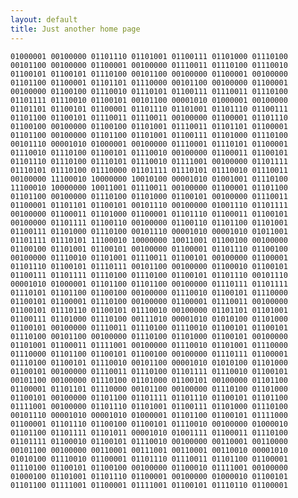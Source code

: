 ```yaml
---
layout: default
title: Just another home page
---
```

    01000001 00100000 01101110 01101001 01100111 01101000 01110100 00101100 00100000 01100001 00100000 01110011 01110100 01110010 
    01100101 01100101 01110100 00101100 00100000 01100001 00100000 01101100 01100001 01101101 01110000 00101100 00100000 01100001 
    00100000 01100100 01110010 01110101 01100111 01110011 01110100 01101111 01110010 01100101 00101100 00001010 01000001 00100000 
    01101101 01100101 01100001 01101110 01101001 01101110 01100111 01101100 01100101 01110011 01110011 00100000 01100001 01101110 
    01100100 00100000 01100100 01101001 01110011 01101101 01100001 01101100 00100000 01101100 01101001 01100111 01101000 01110100 
    00101110 00001010 01000001 00100000 01110001 01110101 01100001 01110010 01110100 01100101 01110010 00100000 01100011 01100101 
    01101110 01110100 01110101 01110010 01111001 00100000 01101111 01110101 01110100 01110000 01101111 01110101 01110010 01110011 
    00100000 11100010 10000000 10010100 00001010 01001001 01110100 11100010 10000000 10011001 01110011 00100000 01100001 01101100 
    01101100 00100000 01110100 01101000 01100101 00100000 01110011 01100001 01101101 01100101 00101110 00100000 01001110 01101111 
    00100000 01100011 01101000 01100001 01101110 01100011 01100101 00100000 01101111 01100110 00100000 01100110 01101100 01101001 
    01100111 01101000 01110100 00101110 00001010 00001010 01011001 01101111 01110101 11100010 10000000 10011001 01100100 00100000 
    01100100 01101001 01100101 00100000 01100001 01101110 01100100 00100000 01110010 01101001 01110011 01100101 00100000 01100001 
    01101110 01100101 01110111 00101100 00100000 01100010 01100101 01100111 01101111 01110100 01110100 01100101 01101110 00101110 
    00001010 01000001 01101100 01101100 00100000 01110111 01101111 01110101 01101100 01100100 00100000 01110010 01100101 01110000 
    01100101 01100001 01110100 00100000 01100001 01110011 00100000 01100101 01110110 01100101 01110010 00100000 01101101 01101001 
    01100111 01101000 01110100 00111010 00001010 01010100 01101000 01100101 00100000 01110011 01110100 01110010 01100101 01100101 
    01110100 00101100 00100000 01110100 01101000 01100101 00100000 01101001 01100011 01111001 00100000 01110010 01101001 01110000 
    01110000 01101100 01100101 01100100 00100000 01110111 01100001 01110100 01100101 01110010 00101100 00001010 01010100 01101000 
    01100101 00100000 01110011 01110100 01101111 01110010 01100101 00101100 00100000 01110100 01101000 01100101 00100000 01101100 
    01100001 01101101 01110000 00101100 00100000 01110100 01101000 01100101 00100000 01101100 01101111 01101110 01100101 01101100 
    01111001 00100000 01101110 01101001 01100111 01101000 01110100 00101110 00001010 00001010 01000001 01101100 01100101 01111000 
    01100001 01101110 01100100 01100101 01110010 00100000 01000010 01101100 01101111 01101011 00001010 01001111 01100011 01110100 
    01101111 01100010 01100101 01110010 00100000 00110001 00110000 00101100 00100000 00110001 00111001 00110001 00110010 00001010 
    01010100 01110010 01100001 01101110 01110011 01101100 01100001 01110100 01100101 01100100 00100000 01100010 01111001 00100000 
    01000100 01101001 01101110 01100001 00100000 01000010 01100101 01101100 01111001 01100001 01111001 01100101 01110110 01100001
